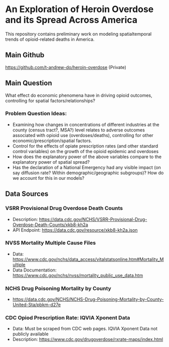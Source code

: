 # An Exploration of Heroin Overdose and its Spread Across America

This repository contains preliminary work on modeling spatialtemporal trends of opioid-related deaths in America.

## Main Github

https://github.com/t-andrew-do/heroin-overdose (Private)

## Main Question
What effect do economic phenomena have in driving opioid outcomes, controlling for spatial factors/relationships?

### Problem Question Ideas:

* Examining how changes in concentrations of different industries at the county (census tract?, MSA?) level relates to adverse outcomes associated with opioid use (overdoses/deaths), controlling for other economic/prescription/spatial factors.
* Control for the effects of opiate prescription rates (and other standard control variables) on the growth of the opioid epidemic and overdoses
* How does the explanatory power of the above variables compare to the explanatory power of spatial spread? 
* Has the declaration of a National Emergency had any visible impact (on say diffusion rate? Within demographic/geographic subgroups)?  How do we account for this in our models?

## Data Sources

### VSRR Provisional Drug Overdose Death Counts

* Description: https://data.cdc.gov/NCHS/VSRR-Provisional-Drug-Overdose-Death-Counts/xkb8-kh2a
* API Endpoint: https://data.cdc.gov/resource/xkb8-kh2a.json

### NVSS Mortality Multiple Cause Files

* Data: https://www.cdc.gov/nchs/data_access/vitalstatsonline.htm#Mortality_Multiple
* Data Documentation: https://www.cdc.gov/nchs/nvss/mortality_public_use_data.htm

### NCHS Drug Poisoning Mortality by County

* https://data.cdc.gov/NCHS/NCHS-Drug-Poisoning-Mortality-by-County-United-Sta/pbkm-d27e

### CDC Opiod Prescription Rate: IQVIA Xponent Data

* Data: Must be scraped from CDC web pages. IQVIA Xponent Data not publicly available
* Description: https://www.cdc.gov/drugoverdose/rxrate-maps/index.html

